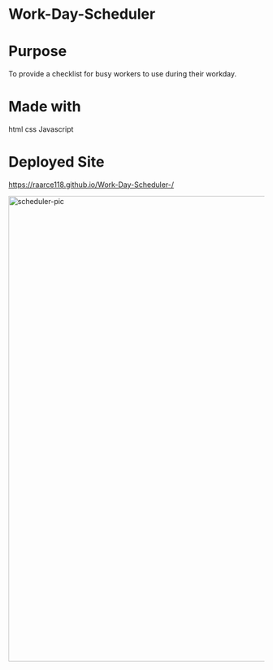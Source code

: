 # Work-Day-Scheduler

# Purpose
To provide a checklist for busy workers to use during their workday.

# Made with
html
css
Javascript

# Deployed Site
https://raarce118.github.io/Work-Day-Scheduler-/



<img width="916" alt="scheduler-pic" src="https://user-images.githubusercontent.com/26842079/158508557-cbd92067-7fdf-4272-aafc-5735d0ff989f.PNG">
